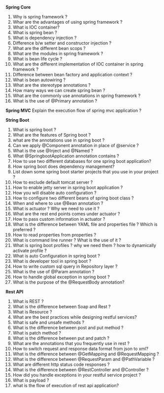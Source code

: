 **Spring Core**
1.	Why is spring framework ?
2.  Whar are the advantages of using spring framework ?
3.  What is IOC container?
4.  What is spring bean ?
5.  What is dependency injection ?
6.  Difference b/w setter and constructor injection ?
7.  What are the  different bean scops ?
8.  What are the modules in spring framework ?
9.  What is bean life cycle ?
10. What are the different implementation of IOC container in spring framework ? 
11. Difference between bean factory and application context ?
12. What is bean autowiring ?
13. What are the stereotype annotations ?
14. How many ways we can create spring bean ?
15. What are the commonly use annotations in spring framework ?
16. What is the use of @Primary annotation ?

**Spring MVC**
Explain the execution flow of spring mvc application ?



**String Boot**
1.	What is spring boot ?
2.	What are the features of Spring boot ?
3.	what are the annotations use in spring boot ?
4.	Can we apply @Component annotation in place of @service ?
5.	What is the use @Inject and @Named ?
6.	What @SpringbootApplication annotation contains ?
7.	How to use two different databases for one spring boot application?
8.	How spring boot does dependency management?
9.	List down some spring boot starter projects that you use in your project ?
10.	How to exclude default tomcat server ?
11.	How to enable jetty server in spring boot application ?
12.	How you will disable auto configuration ?
13.	How to configure two different beans of spring boot class ?
14.	When and where to use @Bean annotation ?
15. What is actuator ? Why we need to use it ? 
16. What are the rest end points comes under actuator ?
17. How to pass custom information in actuator ?
18. What is the difference between YAML file and properties file ? Which is preferred ?
19. How to read properties from properties ?
20. What is command line runner ? What is the use of it ?
21. What is spring boot profiles ? why we need them ? how to dynamically activate profile ?
22. What is auto Configuration in spring boot ? 
23. What is developer tool in spring boot ?
24. How to write custom sql query in Repository layer ?
25. What is the use of @Param annotation ?
26. How to handle global exception in spring boot ?
27. What is the purpose of the @RequestBody annotation?

**Rest API**
1. What is REST ?
2. What is the difference between Soap and Rest ?
3. What is Resource ?
4. What are the best practices while designing restful services?
5. What is safe and unsafe methods ?
6. What is the difference between post and put method ?
7. What is patch method ?
8. What is the difference between put and patch ?
9. What are the annotations that you frequently use in rest ?
10. How to switch request and response data format from json to xml?
11. What is the difference between @GetMapping and @RequestMapping ?
12. What is the difference between @RequestParam and @PathVariable ?
13. What are different http status code responses ?
14. What is the difference between @RestController and @Controller ? 
15. How did you handle exceptions in your restful service project ?
16. What is payload ?
17. what is the flow of execution of rest api application?
<!-- hidden comment- PENDING QUESTIONS- 
What is the role of the @Scheduled annotation in Spring Boot?
What is the purpose of the @Cacheable annotation in Spring Boot?
How pagination working in spring boot rest api 
What is the purpose of the @Async annotation in Spring Boot?
What is asynchnous call in spring boot rest api ? 
Explain the concept of HATEOAS and how it is implemented in Spring Boot.
Explain the purpose of the Content-Type and Accept headers in HTTP requests and responses.
What is URI, and how is it different from a URL?
How does RESTful service maintain statelessness, and why is it important?
What is the role of the Authorization header in HTTP requests, and how is it used in RESTful authentication?
What is the purpose of the OPTIONS HTTP method in REST?
-->


